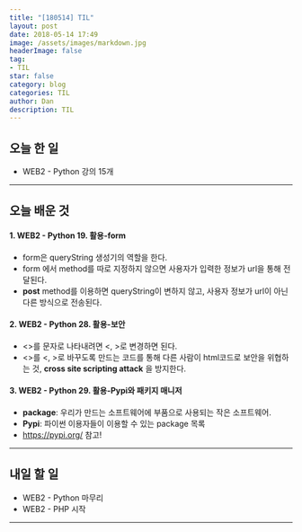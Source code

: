 ```yaml
---
title: "[180514] TIL"
layout: post
date: 2018-05-14 17:49
image: /assets/images/markdown.jpg
headerImage: false
tag:
- TIL
star: false
category: blog
categories: TIL
author: Dan
description: TIL
---
```


## 오늘 한 일

* WEB2 - Python 강의 15개

---
## 오늘 배운 것

#### 1. WEB2 - Python 19. 활용-form
* form은 queryString 생성기의 역할을 한다.
* form 에서 method를 따로 지정하지 않으면 사용자가 입력한 정보가 url을 통해 전달된다.
* **post** method를 이용하면 queryString이 변하지 않고, 사용자 정보가 url이 아닌 다른 방식으로 전송된다.

#### 2. WEB2 - Python 28. 활용-보안
* <>를 문자로 나타내려면 &lt;, &gt;로 변경하면 된다.
* <>를 &lt;, &gt;로 바꾸도록 만드는 코드를 통해 다른 사람이 html코드로 보안을 위협하는 것, **cross site scripting attack** 을 방지한다.

#### 3. WEB2 - Python 29. 활용-Pypi와 패키지 매니저
* **package**: 우리가 만드는 소프트웨어에 부품으로 사용되는 작은 소프트웨어.
* **Pypi**: 파이썬 이용자들이 이용할 수 있는 package 목록
* https://pypi.org/  참고!

---
## 내일 할 일

* WEB2 - Python 마무리
* WEB2 - PHP 시작

---
